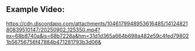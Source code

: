



## Example Video:
<embed>https://cdn.discordapp.com/attachments/1046179948953616485/1412482180839510147/20250902_125350.mp4?ex=68b8740a&is=68b7228a&hm=31d1d365a664b698a482e59c4fed798021b56756756f47884b471281793b3d06&</embed>
